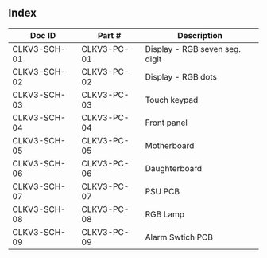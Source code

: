 Index
-----

Doc ID        | Part #            | Description
--------------|-------------------|-------------------------------------------------
CLKV3-SCH-01  | CLKV3-PC-01       | Display - RGB seven seg. digit
CLKV3-SCH-02  | CLKV3-PC-02       | Display - RGB dots
CLKV3-SCH-03  | CLKV3-PC-03       | Touch keypad
CLKV3-SCH-04  | CLKV3-PC-04       | Front panel
CLKV3-SCH-05  | CLKV3-PC-05       | Motherboard
CLKV3-SCH-06  | CLKV3-PC-06       | Daughterboard
CLKV3-SCH-07  | CLKV3-PC-07       | PSU PCB
CLKV3-SCH-08  | CLKV3-PC-08       | RGB Lamp
CLKV3-SCH-09  | CLKV3-PC-09       | Alarm Swtich PCB


